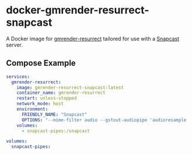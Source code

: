 # docker-gmrender-resurrect-snapcast
A Docker image for [gmrender-resurrect](https://github.com/hzeller/gmrender-resurrect) tailored for use with a [Snapcast](https://github.com/badaix/snapcast) server.

## Compose Example
```yaml
services:
  gmrender-resurrect:
    image: gmrender-resurrect-snapcast:latest
    container_name: gmrender-resurrect
    restart: unless-stopped
    network_mode: host
    environment:
      FRIENDLY_NAME: "Snapcast"
      OPTIONS: "--mime-filter audio --gstout-audiopipe 'audioresample ! audioconvert ! audio/x-raw,rate=44100,format=S16LE,channels=2 ! filesink location=/snapcast/gmrender-resurrect'"
    volumes:
      - snapcast-pipes:/snapcast

volumes:
  snapcast-pipes:
```